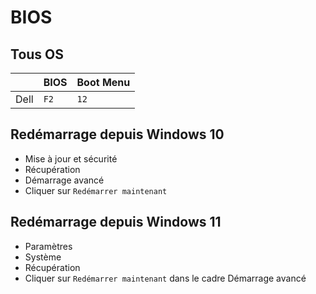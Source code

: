 # BIOS

## Tous OS

|      | BIOS | Boot Menu |
| ---- | ---- | --------- |
| Dell | `F2` | `12`      |

## Redémarrage depuis Windows 10 
- Mise à jour et sécurité 
- Récupération 
- Démarrage avancé 
- Cliquer sur `Redémarrer maintenant`

## Redémarrage depuis Windows 11
- Paramètres 
- Système 
- Récupération 
- Cliquer sur `Redémarrer maintenant` dans le cadre Démarrage avancé 
